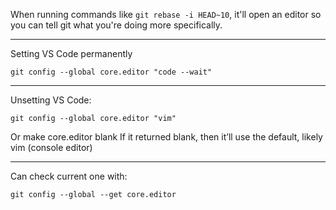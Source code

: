 When running commands like `git rebase -i HEAD~10`, it'll open an editor so you can tell git what you're doing more specifically.

---

Setting VS Code permanently
```
git config --global core.editor "code --wait"  
```

---

Unsetting VS Code:
```
git config --global core.editor "vim"  
```

Or make core.editor blank
If it returned blank, then it’ll use the default, likely vim (console editor)

---

Can check current one with:
```
git config --global --get core.editor  
```



